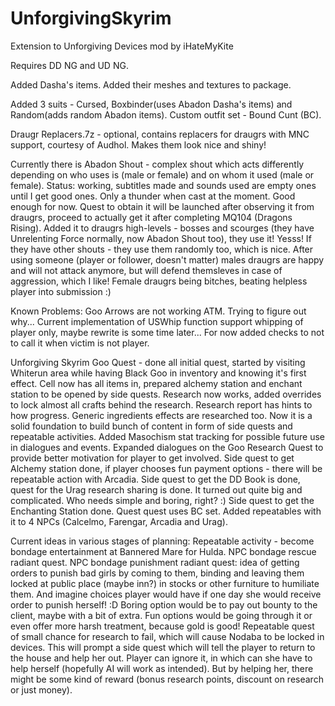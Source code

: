 # UnforgivingSkyrim
Extension to Unforgiving Devices mod by iHateMyKite

Requires DD NG and UD NG.

Added Dasha's items. Added their meshes and textures to package. 

Added 3 suits - Cursed, Boxbinder(uses Abadon Dasha's items) and Random(adds random Abadon items).
Custom outfit set - Bound Cunt (BC).

Draugr Replacers.7z - optional, contains replacers for draugrs with MNC support, courtesy of Audhol. Makes them look nice and shiny!

Currently there is Abadon Shout - complex shout which acts differently depending on who uses is (male or female) and on whom it used (male or female).
Status: working, subtitles made and sounds used are empty ones until I get good ones. Only a thunder when cast at the moment. Good enough for now.
Quest to obtain it will be launched after observing it from draugrs, proceed to actually get it after completing MQ104 (Dragons Rising).
Added it to draugrs high-levels - bosses and scourges (they have Unrelenting Force normally, now Abadon Shout too), they use it! Yesss! If they have other shouts - they use them randomly too, which is nice.
After using someone (player or follower, doesn't matter) males draugrs are happy and will not attack anymore, but will defend themsleves in case of aggression, which I like! Female draugrs being bitches, beating helpless player into submission :)

Known Problems:
Goo Arrows are not working ATM. Trying to figure out why...
Current implementation of USWhip function support whipping of player only, maybe rewrite is some time later... For now added checks to not to call it when victim is not player.

Unforgiving Skyrim Goo Quest - done all initial quest, started by visiting Whiterun area while having Black Goo in inventory and knowing it's first effect. Cell now has all items in, prepared alchemy station and enchant station to be opened by side quests.
Research now works, added overrides to lock almost all crafts behind the research.
Research report has hints to how progress.
Generic ingredients effects are researched too.
Now it is a solid foundation to build bunch of content in form of side quests and repeatable activities.
Added Masochism stat tracking for possible future use in dialogues and events.
Expanded dialogues on the Goo Research Quest to provide better motivation for player to get involved.
Side quest to get Alchemy station done, if player chooses fun payment options - there will be repeatable action with Arcadia.
Side quest to get the DD Book is done, quest for the Urag research sharing is done. It turned out quite big and complicated. Who needs simple and boring, right? :)
Side quest to get the Enchanting Station done. Quest quest uses BC set. Added repeatables with it to 4 NPCs (Calcelmo, Farengar, Arcadia and Urag).

Current ideas in various stages of planning:
Repeatable activity - become bondage entertainment at Bannered Mare  for Hulda.
NPC bondage rescue radiant quest. 
NPC bondage punishment radiant quest: idea of getting orders to punish bad girls by coming to them, binding and leaving them locked at public place (maybe inn?) in stocks or other furniture to humiliate them. And imagine choices player would have if one day she would receive order to punish herself! :D Boring option would be to pay out bounty to the client, maybe with a bit of extra. Fun options would be going through it or even offer more harsh treatment, because gold is good! 
Repeatable quest of small chance for research to fail, which will cause Nodaba to be locked in devices. This will prompt a side quest which will tell the player to return to the house and help her out. Player can ignore it, in which can she have to help herself (hopefully AI will work as intended). But by helping her, there might be some kind of reward (bonus research points, discount on research or just money).

